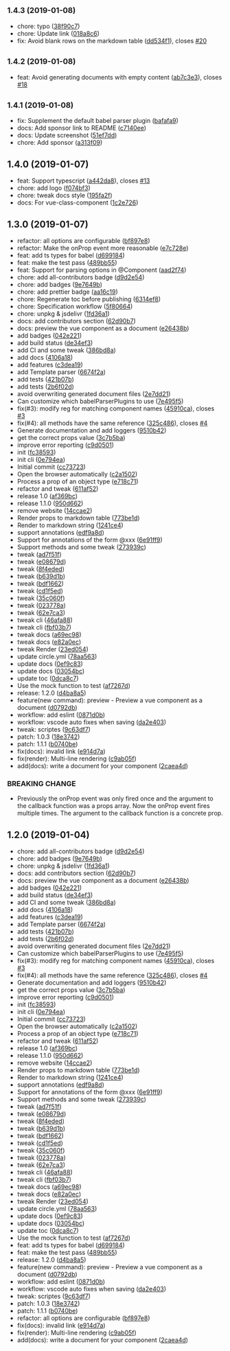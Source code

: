 ## <small>1.4.3 (2019-01-08)</small>

* chore: typo ([38f90c7](https://github.com/HcySunYang/vuese/commit/38f90c7))
* chore: Update link ([018a8c6](https://github.com/HcySunYang/vuese/commit/018a8c6))
* fix: Avoid blank rows on the markdown table ([dd534f1](https://github.com/HcySunYang/vuese/commit/dd534f1)), closes [#20](https://github.com/HcySunYang/vuese/issues/20)



## <small>1.4.2 (2019-01-08)</small>

* feat: Avoid generating documents with empty content ([ab7c3e3](https://github.com/HcySunYang/vuese/commit/ab7c3e3)), closes [#18](https://github.com/HcySunYang/vuese/issues/18)



## <small>1.4.1 (2019-01-08)</small>

* fix: Supplement the default babel parser plugin ([bafafa9](https://github.com/HcySunYang/vuese/commit/bafafa9))
* docs: Add sponsor link to README ([c7140ee](https://github.com/HcySunYang/vuese/commit/c7140ee))
* docs: Update screenshot ([51ef7dd](https://github.com/HcySunYang/vuese/commit/51ef7dd))
* chore: Add sponsor ([a313f09](https://github.com/HcySunYang/vuese/commit/a313f09))



## 1.4.0 (2019-01-07)

* feat: Support typescript ([a442da8](https://github.com/HcySunYang/vuese/commit/a442da8)), closes [#13](https://github.com/HcySunYang/vuese/issues/13)
* chore: add logo ([f074bf3](https://github.com/HcySunYang/vuese/commit/f074bf3))
* chore: tweak docs style ([195fa2f](https://github.com/HcySunYang/vuese/commit/195fa2f))
* docs: For vue-class-component ([1c2e726](https://github.com/HcySunYang/vuese/commit/1c2e726))



## 1.3.0 (2019-01-07)

* refactor: all options are configurable ([bf897e8](https://github.com/HcySunYang/vuese/commit/bf897e8))
* refactor: Make the onProp event more reasonable ([e7c728e](https://github.com/HcySunYang/vuese/commit/e7c728e))
* feat: add ts types for babel ([d699184](https://github.com/HcySunYang/vuese/commit/d699184))
* feat: make the test pass ([489bb55](https://github.com/HcySunYang/vuese/commit/489bb55))
* feat: Support for parsing options in @Component ([aad2f74](https://github.com/HcySunYang/vuese/commit/aad2f74))
* chore: add all-contributors badge ([d9d2e54](https://github.com/HcySunYang/vuese/commit/d9d2e54))
* chore: add badges ([9e7649b](https://github.com/HcySunYang/vuese/commit/9e7649b))
* chore: add prettier badge ([aa16c19](https://github.com/HcySunYang/vuese/commit/aa16c19))
* chore: Regenerate toc before publishing ([6314ef8](https://github.com/HcySunYang/vuese/commit/6314ef8))
* chore: Specification workflow ([5f80664](https://github.com/HcySunYang/vuese/commit/5f80664))
* chore: unpkg & jsdelivr ([1fd36a1](https://github.com/HcySunYang/vuese/commit/1fd36a1))
* docs: add contributors section ([62d90b7](https://github.com/HcySunYang/vuese/commit/62d90b7))
* docs: preview the vue component as a document ([e26438b](https://github.com/HcySunYang/vuese/commit/e26438b))
* add badges ([042e221](https://github.com/HcySunYang/vuese/commit/042e221))
* add build status ([de34ef3](https://github.com/HcySunYang/vuese/commit/de34ef3))
* add CI and some tweak ([386bd8a](https://github.com/HcySunYang/vuese/commit/386bd8a))
* add docs ([4106a18](https://github.com/HcySunYang/vuese/commit/4106a18))
* add features ([c3dea19](https://github.com/HcySunYang/vuese/commit/c3dea19))
* add Template parser ([6674f2a](https://github.com/HcySunYang/vuese/commit/6674f2a))
* add tests ([421b07b](https://github.com/HcySunYang/vuese/commit/421b07b))
* add tests ([2b6f02d](https://github.com/HcySunYang/vuese/commit/2b6f02d))
* avoid overwriting generated document files ([2e7dd21](https://github.com/HcySunYang/vuese/commit/2e7dd21))
* Can customize which babelParserPlugins to use ([7e495f5](https://github.com/HcySunYang/vuese/commit/7e495f5))
* fix(#3): modify reg for matching component names ([45910ca](https://github.com/HcySunYang/vuese/commit/45910ca)), closes [#3](https://github.com/HcySunYang/vuese/issues/3)
* fix(#4): all methods have the same reference ([325c486](https://github.com/HcySunYang/vuese/commit/325c486)), closes [#4](https://github.com/HcySunYang/vuese/issues/4)
* Generate documentation and add loggers ([9510b42](https://github.com/HcySunYang/vuese/commit/9510b42))
* get the correct props value ([3c7b5ba](https://github.com/HcySunYang/vuese/commit/3c7b5ba))
* improve error reporting ([c9d0501](https://github.com/HcySunYang/vuese/commit/c9d0501))
* init ([fc38593](https://github.com/HcySunYang/vuese/commit/fc38593))
* init cli ([0e794ea](https://github.com/HcySunYang/vuese/commit/0e794ea))
* Initial commit ([cc73723](https://github.com/HcySunYang/vuese/commit/cc73723))
* Open the browser automatically ([c2a1502](https://github.com/HcySunYang/vuese/commit/c2a1502))
* Process a prop of an object type ([e718c71](https://github.com/HcySunYang/vuese/commit/e718c71))
* refactor and tweak ([611af52](https://github.com/HcySunYang/vuese/commit/611af52))
* release 1.0 ([af369bc](https://github.com/HcySunYang/vuese/commit/af369bc))
* release 1.1.0 ([950d662](https://github.com/HcySunYang/vuese/commit/950d662))
* remove website ([14ccae2](https://github.com/HcySunYang/vuese/commit/14ccae2))
* Render props to markdown table ([773be1d](https://github.com/HcySunYang/vuese/commit/773be1d))
* Render to markdown string ([1241ce4](https://github.com/HcySunYang/vuese/commit/1241ce4))
* support annotations ([edf9a8d](https://github.com/HcySunYang/vuese/commit/edf9a8d))
* Support for annotations of the form @xxx ([6e91ff9](https://github.com/HcySunYang/vuese/commit/6e91ff9))
* Support methods and some tweak ([273939c](https://github.com/HcySunYang/vuese/commit/273939c))
* tweak ([ad7f51f](https://github.com/HcySunYang/vuese/commit/ad7f51f))
* tweak ([e08679d](https://github.com/HcySunYang/vuese/commit/e08679d))
* tweak ([8f4eded](https://github.com/HcySunYang/vuese/commit/8f4eded))
* tweak ([b639d1b](https://github.com/HcySunYang/vuese/commit/b639d1b))
* tweak ([bdf1662](https://github.com/HcySunYang/vuese/commit/bdf1662))
* tweak ([cd1f5ed](https://github.com/HcySunYang/vuese/commit/cd1f5ed))
* tweak ([35c060f](https://github.com/HcySunYang/vuese/commit/35c060f))
* tweak ([023778a](https://github.com/HcySunYang/vuese/commit/023778a))
* tweak ([62e7ca3](https://github.com/HcySunYang/vuese/commit/62e7ca3))
* tweak cli ([46afa88](https://github.com/HcySunYang/vuese/commit/46afa88))
* tweak cli ([fbf03b7](https://github.com/HcySunYang/vuese/commit/fbf03b7))
* tweak docs ([a69ec98](https://github.com/HcySunYang/vuese/commit/a69ec98))
* tweak docs ([e82a0ec](https://github.com/HcySunYang/vuese/commit/e82a0ec))
* tweak Render ([23ed054](https://github.com/HcySunYang/vuese/commit/23ed054))
* update circle.yml ([78aa563](https://github.com/HcySunYang/vuese/commit/78aa563))
* update docs ([0ef9c83](https://github.com/HcySunYang/vuese/commit/0ef9c83))
* update docs ([03054bc](https://github.com/HcySunYang/vuese/commit/03054bc))
* update toc ([0dca8c7](https://github.com/HcySunYang/vuese/commit/0dca8c7))
* Use the mock function to test ([af7267d](https://github.com/HcySunYang/vuese/commit/af7267d))
* release: 1.2.0 ([d4ba8a5](https://github.com/HcySunYang/vuese/commit/d4ba8a5))
* feature(new command): preview - Preview a vue component as a document ([d0792db](https://github.com/HcySunYang/vuese/commit/d0792db))
* workflow: add eslint ([0871d0b](https://github.com/HcySunYang/vuese/commit/0871d0b))
* workflow: vscode auto fixes when saving ([da2e403](https://github.com/HcySunYang/vuese/commit/da2e403))
* tweak: scriptes ([9c63df7](https://github.com/HcySunYang/vuese/commit/9c63df7))
* patch: 1.0.3 ([18e3742](https://github.com/HcySunYang/vuese/commit/18e3742))
* patch: 1.1.1 ([b0740be](https://github.com/HcySunYang/vuese/commit/b0740be))
* fix(docs): invalid link ([e914d7a](https://github.com/HcySunYang/vuese/commit/e914d7a))
* fix(render): Multi-line rendering ([c9ab05f](https://github.com/HcySunYang/vuese/commit/c9ab05f))
* add(docs): write a document for your component ([2caea4d](https://github.com/HcySunYang/vuese/commit/2caea4d))


### BREAKING CHANGE

* Previously the onProp event was only fired once and the argument to the callback
function was a props array. Now the onProp event fires multiple times. The argument to the callback
function is a concrete prop.


## 1.2.0 (2019-01-04)

* chore: add all-contributors badge ([d9d2e54](https://github.com/HcySunYang/vuese/commit/d9d2e54))
* chore: add badges ([9e7649b](https://github.com/HcySunYang/vuese/commit/9e7649b))
* chore: unpkg & jsdelivr ([1fd36a1](https://github.com/HcySunYang/vuese/commit/1fd36a1))
* docs: add contributors section ([62d90b7](https://github.com/HcySunYang/vuese/commit/62d90b7))
* docs: preview the vue component as a document ([e26438b](https://github.com/HcySunYang/vuese/commit/e26438b))
* add badges ([042e221](https://github.com/HcySunYang/vuese/commit/042e221))
* add build status ([de34ef3](https://github.com/HcySunYang/vuese/commit/de34ef3))
* add CI and some tweak ([386bd8a](https://github.com/HcySunYang/vuese/commit/386bd8a))
* add docs ([4106a18](https://github.com/HcySunYang/vuese/commit/4106a18))
* add features ([c3dea19](https://github.com/HcySunYang/vuese/commit/c3dea19))
* add Template parser ([6674f2a](https://github.com/HcySunYang/vuese/commit/6674f2a))
* add tests ([421b07b](https://github.com/HcySunYang/vuese/commit/421b07b))
* add tests ([2b6f02d](https://github.com/HcySunYang/vuese/commit/2b6f02d))
* avoid overwriting generated document files ([2e7dd21](https://github.com/HcySunYang/vuese/commit/2e7dd21))
* Can customize which babelParserPlugins to use ([7e495f5](https://github.com/HcySunYang/vuese/commit/7e495f5))
* fix(#3): modify reg for matching component names ([45910ca](https://github.com/HcySunYang/vuese/commit/45910ca)), closes [#3](https://github.com/HcySunYang/vuese/issues/3)
* fix(#4): all methods have the same reference ([325c486](https://github.com/HcySunYang/vuese/commit/325c486)), closes [#4](https://github.com/HcySunYang/vuese/issues/4)
* Generate documentation and add loggers ([9510b42](https://github.com/HcySunYang/vuese/commit/9510b42))
* get the correct props value ([3c7b5ba](https://github.com/HcySunYang/vuese/commit/3c7b5ba))
* improve error reporting ([c9d0501](https://github.com/HcySunYang/vuese/commit/c9d0501))
* init ([fc38593](https://github.com/HcySunYang/vuese/commit/fc38593))
* init cli ([0e794ea](https://github.com/HcySunYang/vuese/commit/0e794ea))
* Initial commit ([cc73723](https://github.com/HcySunYang/vuese/commit/cc73723))
* Open the browser automatically ([c2a1502](https://github.com/HcySunYang/vuese/commit/c2a1502))
* Process a prop of an object type ([e718c71](https://github.com/HcySunYang/vuese/commit/e718c71))
* refactor and tweak ([611af52](https://github.com/HcySunYang/vuese/commit/611af52))
* release 1.0 ([af369bc](https://github.com/HcySunYang/vuese/commit/af369bc))
* release 1.1.0 ([950d662](https://github.com/HcySunYang/vuese/commit/950d662))
* remove website ([14ccae2](https://github.com/HcySunYang/vuese/commit/14ccae2))
* Render props to markdown table ([773be1d](https://github.com/HcySunYang/vuese/commit/773be1d))
* Render to markdown string ([1241ce4](https://github.com/HcySunYang/vuese/commit/1241ce4))
* support annotations ([edf9a8d](https://github.com/HcySunYang/vuese/commit/edf9a8d))
* Support for annotations of the form @xxx ([6e91ff9](https://github.com/HcySunYang/vuese/commit/6e91ff9))
* Support methods and some tweak ([273939c](https://github.com/HcySunYang/vuese/commit/273939c))
* tweak ([ad7f51f](https://github.com/HcySunYang/vuese/commit/ad7f51f))
* tweak ([e08679d](https://github.com/HcySunYang/vuese/commit/e08679d))
* tweak ([8f4eded](https://github.com/HcySunYang/vuese/commit/8f4eded))
* tweak ([b639d1b](https://github.com/HcySunYang/vuese/commit/b639d1b))
* tweak ([bdf1662](https://github.com/HcySunYang/vuese/commit/bdf1662))
* tweak ([cd1f5ed](https://github.com/HcySunYang/vuese/commit/cd1f5ed))
* tweak ([35c060f](https://github.com/HcySunYang/vuese/commit/35c060f))
* tweak ([023778a](https://github.com/HcySunYang/vuese/commit/023778a))
* tweak ([62e7ca3](https://github.com/HcySunYang/vuese/commit/62e7ca3))
* tweak cli ([46afa88](https://github.com/HcySunYang/vuese/commit/46afa88))
* tweak cli ([fbf03b7](https://github.com/HcySunYang/vuese/commit/fbf03b7))
* tweak docs ([a69ec98](https://github.com/HcySunYang/vuese/commit/a69ec98))
* tweak docs ([e82a0ec](https://github.com/HcySunYang/vuese/commit/e82a0ec))
* tweak Render ([23ed054](https://github.com/HcySunYang/vuese/commit/23ed054))
* update circle.yml ([78aa563](https://github.com/HcySunYang/vuese/commit/78aa563))
* update docs ([0ef9c83](https://github.com/HcySunYang/vuese/commit/0ef9c83))
* update docs ([03054bc](https://github.com/HcySunYang/vuese/commit/03054bc))
* update toc ([0dca8c7](https://github.com/HcySunYang/vuese/commit/0dca8c7))
* Use the mock function to test ([af7267d](https://github.com/HcySunYang/vuese/commit/af7267d))
* feat: add ts types for babel ([d699184](https://github.com/HcySunYang/vuese/commit/d699184))
* feat: make the test pass ([489bb55](https://github.com/HcySunYang/vuese/commit/489bb55))
* release: 1.2.0 ([d4ba8a5](https://github.com/HcySunYang/vuese/commit/d4ba8a5))
* feature(new command): preview - Preview a vue component as a document ([d0792db](https://github.com/HcySunYang/vuese/commit/d0792db))
* workflow: add eslint ([0871d0b](https://github.com/HcySunYang/vuese/commit/0871d0b))
* workflow: vscode auto fixes when saving ([da2e403](https://github.com/HcySunYang/vuese/commit/da2e403))
* tweak: scriptes ([9c63df7](https://github.com/HcySunYang/vuese/commit/9c63df7))
* patch: 1.0.3 ([18e3742](https://github.com/HcySunYang/vuese/commit/18e3742))
* patch: 1.1.1 ([b0740be](https://github.com/HcySunYang/vuese/commit/b0740be))
* refactor: all options are configurable ([bf897e8](https://github.com/HcySunYang/vuese/commit/bf897e8))
* fix(docs): invalid link ([e914d7a](https://github.com/HcySunYang/vuese/commit/e914d7a))
* fix(render): Multi-line rendering ([c9ab05f](https://github.com/HcySunYang/vuese/commit/c9ab05f))
* add(docs): write a document for your component ([2caea4d](https://github.com/HcySunYang/vuese/commit/2caea4d))



